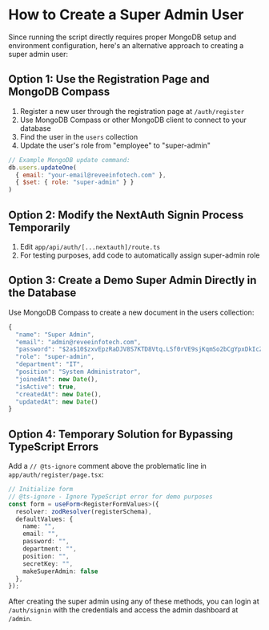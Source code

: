 # How to Create a Super Admin User

Since running the script directly requires proper MongoDB setup and environment configuration, here's an alternative approach to creating a super admin user:

## Option 1: Use the Registration Page and MongoDB Compass

1. Register a new user through the registration page at `/auth/register`
2. Use MongoDB Compass or other MongoDB client to connect to your database
3. Find the user in the `users` collection
4. Update the user's role from "employee" to "super-admin"

```javascript
// Example MongoDB update command:
db.users.updateOne(
  { email: "your-email@reveeinfotech.com" },
  { $set: { role: "super-admin" } }
)
```

## Option 2: Modify the NextAuth Signin Process Temporarily

1. Edit `app/api/auth/[...nextauth]/route.ts`
2. For testing purposes, add code to automatically assign super-admin role

## Option 3: Create a Demo Super Admin Directly in the Database

Use MongoDB Compass to create a new document in the users collection:

```javascript
{
  "name": "Super Admin",
  "email": "admin@reveeinfotech.com",
  "password": "$2a$10$zxvEpzRaDJV8S7KTD8Vtq.LSf0rVE9sjKqmSo2bCgYpxDkIcZvu4u", // This is "Admin@123"
  "role": "super-admin",
  "department": "IT",
  "position": "System Administrator",
  "joinedAt": new Date(),
  "isActive": true,
  "createdAt": new Date(),
  "updatedAt": new Date()
}
```

## Option 4: Temporary Solution for Bypassing TypeScript Errors

Add a `// @ts-ignore` comment above the problematic line in `app/auth/register/page.tsx`:

```typescript
// Initialize form
// @ts-ignore - Ignore TypeScript error for demo purposes
const form = useForm<RegisterFormValues>({
  resolver: zodResolver(registerSchema),
  defaultValues: {
    name: "",
    email: "",
    password: "",
    department: "",
    position: "",
    secretKey: "",
    makeSuperAdmin: false
  },
});
```

After creating the super admin using any of these methods, you can login at `/auth/signin` with the credentials and access the admin dashboard at `/admin`. 